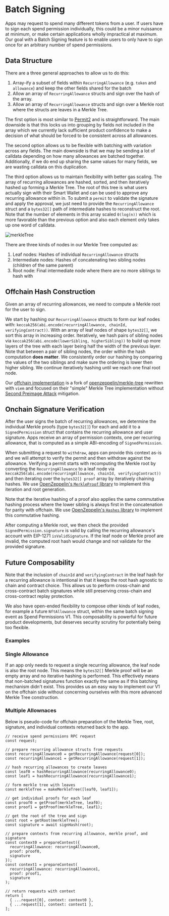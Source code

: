 # Batch Signing

Apps may request to spend many different tokens from a user. If users have to sign each spend permission individually, this could be a minor nuissance at minimum, or make certain applications wholly impractical at maximum. Our goal with a Batch Signing feature is to enable users to only have to sign once for an arbitrary number of spend permissions.

## Data Structure

There are a three general approaches to allow us to do this:

1. Array-ify a subset of fields within `RecurringAllowance` (e.g. `token` and `allowance`) and keep the other fields shared for the batch
1. Allow an array of `RecurringAllowance` structs and sign over the hash of the array.
1. Allow an array of `RecurringAllowance` structs and sign over a Merkle root where the structs are leaves in a Merkle Tree.

The first option is most similar to [Permit2](https://github.com/Uniswap/permit2/blob/main/src/interfaces/ISignatureTransfer.sol#L51-L58) and is straightforward. The main downside is that this locks us into grouping by fields not included in the array which we currently lack sufficient product confidence to make a decision of what should be forced to be consistent across all allowances.

The second option allows us to be flexible with batching with variation across any fields. The main downside is that we may be sending a lot of calldata depending on how many allowances are batched together. Additionally, if we do end up sharing the same values for many fields, we are wasting calldata on this duplication.

The third option allows us to maintain flexibility with better gas scaling. The array of recurring allowances are hashed, sorted, and then iteratively hashed up forming a Merkle Tree. The root of this tree is what users actually sign with their Smart Wallet and can be used to approve any recurring allowance within in. To submit a `permit` to validate the signature and apply the approval, we just need to provide the `RecurringAllowance` struct and a `bytes32[]` path of intermediate hashes to reconstruct the root. Note that the number of elements in this array scaled `0(log(n))` which is more favorable than the previous option and also each element only takes up one word of calldata.

![merkleTree](https://github.com/user-attachments/assets/9b2cf44d-8a67-430b-a5a9-4ed78dd7a973)

There are three kinds of nodes in our Merkle Tree computed as:

1. Leaf nodes: Hashes of individual `RecurringAllowance` structs
1. Intermediate nodes: Hashes of concatenating two sibling nodes (children of the same parent)
1. Root node: Final intermediate node where there are no more siblings to hash with

## Offchain Hash Construction

Given an array of recurring allowances, we need to compute a Merkle root for the user to sign.

We start by hashing our `RecurringAllowance` structs to form our leaf nodes with: `keccak256(abi.encode(recurringAllowance, chainId, verifyingContract))`. With an array of leaf nodes of shape `bytes32[]`, we sort this array in increasing order. Iteratively, we hash pairs of sibling nodes via `keccak256(abi.encode(lowerSibling, higherSibling))` to build up more layers of the tree with each layer being half the width of the previous layer. Note that between a pair of sibling nodes, the order within the hash computation **does matter**. We consistently order our hashing by comparing the values of the two siblings and make sure the ordering is lower then higher sibling. We continue iteratively hashing until we reach one final root node.

Our [offchain implementation](../node/utils/merkleTree.ts) is a fork of [openzeppelin/merkle-tree](https://github.com/OpenZeppelin/merkle-tree) rewritten with `viem` and focused on their "simple" Merkle Tree implementation without [Second Preimage Attack](https://flawed.net.nz/2018/02/21/attacking-merkle-trees-with-a-second-preimage-attack/) mitigation.

## Onchain Signature Verification

After the user signs the batch of recurring allowances, we determine the individual Merkle proofs (type `bytes32[]`) for each and add it to a `SignedPermission` struct that contains the recurring allowance and user signature. Apps receive an array of permission contexts, one per recurring allowance, that is computed as a simple ABI-encoding of `SignedPermission`.

When submitting a request to `withdraw`, apps can provide this context as-is and we will attempt to verify the permit and then withdraw against the allowance. Verifying a permit starts with recomputing the Merkle root by converting the `RecurringAllowance` to a leaf node via `keccak256(abi.encode(recurringAllowance, chainId, verifyingContract))` and then iterating over the `bytes32[] proof` array by iteratively chaining hashes. We use [OpenZeppelin's `MerkleProof` library](https://github.com/OpenZeppelin/openzeppelin-contracts/blob/master/contracts/utils/cryptography/MerkleProof.sol#L57-L63) to implement this iteration and root generation.

Note that the iterative hashing of a proof also applies the same commutative hashing process where the lower sibling is always first in the concatenation for parity with offchain. We use [OpenZeppelin's `Hashes` library](https://github.com/OpenZeppelin/openzeppelin-contracts/blob/master/contracts/utils/cryptography/Hashes.sol) to implement this commutative hashing.

After computing a Merkle root, we then check the provided `SignedPermission.signature` is valid by calling the recurring allowance's account with EIP-1271 `isValidSignature`. If the leaf node or Merkle proof are invalid, the computed root hash would change and not validate for the provided signature.

## Future Composability

Note that the inclusion of `chainId` and `verifyingContract` in the leaf hash for a recurring allowance is intentional in that it keeps the root hash agnostic to chain and contract choice. This allows us to perform cross-chain and cross-contract batch signatures while still preserving cross-chain and cross-contract replay protection.

We also have open-ended flexibility to compose other kinds of leaf nodes, for example a future `NftAllowance` struct, within the same batch signing event as Spend Permissions V1. This composability is powerful for future product developments, but deserves security scrutiny for potentially being too flexible.

### Examples

### Single Allowance

If an app only needs to request a single recurring allowance, the leaf node is also the root node. This means the `bytes32[]` Merkle proof will be an empty array and no iterative hashing is performed. This effectively means that non-batched signatures function exactly the same as if this batching mechanism didn't exist. This provides us an easy way to implement our V1 on the offchain side without concerning ourselves with this more advanced Merkle Tree construction.

### Multiple Allownaces

Below is pseudo-code for offchain preparation of the Merkle Tree, root, signature, and individual contexts returned back to the app.

```tsx
// receive spend permissions RPC request
const request;

// prepare recurring allowance structs from requests
const recurringAllowance0 = getRecurringAllowance(request[0]);
const recurringAllowance1 = getRecurringAllowance(request[1]);

// hash recurring allowances to create leaves
const leaf0 = hashRecurringAllowance(recurringAllowance0);
const leaf1 = hashRecurringAllowance(recurringAllowance1);

// form merkle tree with leaves
const merkleTree = makeMerkleTree([leaf0, leaf1]);

// get individual proofs for each leaf
const proof0 = getProof(merkleTree, leaf0);
const proof1 = getProof(merkleTree, leaf1);

// get the root of the tree and sign
const root = getRoot(merkleTree);
const signature = await signHash(root);

// prepare contexts from recurring allowance, merkle proof, and signature
const context0 = prepareContext({
  recurringAllowance: recurringAllowance0,
  proof: proof0,
  signature
});
const context1 = prepareContext(
  recurringAllowance: recurringAllowance1,
  proof: proof1,
  signature
);

// return requests with context
return [
  { ...request[0], context: context0 },
  { ...request[1], context: context1 },
];
```
